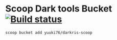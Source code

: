 # Scoop Dark tools Bucket [![Build status](https://ci.appveyor.com/api/projects/status/1h6398cldkv2wisv?svg=true)](https://ci.appveyor.com/project/yuuki76/darkris-scoop)

`scoop bucket add yuuki76/darkris-scoop`
